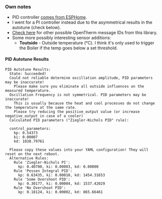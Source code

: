 ### Own notes

- PID controller [comes from ESPHome](https://esphome.io/components/climate/pid.html).
- I went for a PI controller instead due to the asymmetrical results in the autotune (check below).
- [Check here](https://github.com/ihormelnyk/opentherm_library/blob/master/src/OpenTherm.h) for other possible OpenTherm message IDs from this library.
- Some more possibly interesting sensor additions:
  - **Toutside** - Outside temperature (°C). I think it's only used to trigger the Boiler if the temp goes below a set threshold.


#### PID Autotune Results
```
PID Autotune Results:
  State: Succeeded!
  Could not reliable determine oscillation amplitude, PID parameters may be inaccurate!
    Please make sure you eliminate all outside influences on the measured temperature.
  Oscillation Frequency is not symmetrical. PID parameters may be inaccurate!
    This is usually because the heat and cool processes do not change the temperature at the same rate.
    Please try reducing the positive_output value (or increase negative_output in case of a cooler)
  Calculated PID parameters ("Ziegler-Nichols PID" rule):
 
  control_parameters:
    kp: 0.54373
    ki: 0.00007
    kd: 1038.79761
 
  Please copy these values into your YAML configuration! They will reset on the next reboot.
  Alternative Rules:
    Rule 'Ziegler-Nichols PI':
      kp: 0.40780, ki: 0.00003, kd: 0.00000
    Rule 'Pessen Integral PID':
      kp: 0.63435, ki: 0.00010, kd: 1454.31653
    Rule 'Some Overshoot PID':
      kp: 0.30177, ki: 0.00004, kd: 1537.42029
    Rule 'No Overshoot PID':
      kp: 0.18124, ki: 0.00002, kd: 865.66461
```